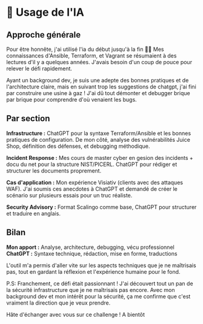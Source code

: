# 🤖 Usage de l'IA 

## Approche générale

Pour être honnête, j'ai utilisé l'ia du début jusqu'à la fin 🤷‍♀️ Mes connaissances d'Ansible, Terraform, et Vagrant se résumaient à des lectures d'il y a quelques années. J'avais besoin d'un coup de pouce pour relever le défi rapidement.

Ayant un background dev, je suis une adepte des bonnes pratiques et de l'architecture claire, mais en suivant trop les suggestions de chatgpt, j'ai fini par construire une usine à gaz ! J'ai dû tout démonter et debugger brique par brique pour comprendre d'où venaient les bugs.

## Par section

**Infrastructure :** ChatGPT pour la syntaxe Terraform/Ansible et les bonnes pratiques de configuration. De mon côté, analyse des vulnérabilités Juice Shop, définition des défenses, et debugging méthodique.

**Incident Response :** Mes cours de master  cyber en gesion des incidents + docu du net pour la structure NIST/PICERL. ChatGPT pour rédiger et structurer les documents proprement.

**Cas d'application :** Mon expérience Visiativ (clients avec des attaques WAF). J'ai soumis ces anecdotes à ChatGPT et demandé de créer le scénario sur plusieurs essais pour un truc réaliste.

**Security Advisory :** Format Scalingo comme base, ChatGPT pour structurer et traduire en anglais.

## Bilan

**Mon apport :** Analyse, architecture, debugging, vécu professionnel  
**ChatGPT :** Syntaxe technique, rédaction, mise en forme, traductions

L'outil m'a permis d'aller vite sur les aspects techniques que je ne maîtrisais pas, tout en gardant la réflexion et l'expérience humaine pour le fond.

P.S: Franchement, ce défi était passionnant ! J'ai découvert tout un pan de la sécurité infrastructure que je ne maîtrisais pas encore. Avec mon background dev et mon intérêt pour la sécurité, ça me confirme que c'est vraiment la direction que je veux prendre.

Hâte d'échanger avec vous sur ce challenge !
A bientôt